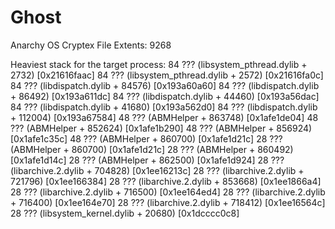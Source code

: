 # Ghost
Anarchy 
OS Cryptex File Extents: 9268

Heaviest stack for the target process:
  84  ??? (libsystem_pthread.dylib + 2732) [0x21616faac]
  84  ??? (libsystem_pthread.dylib + 2572) [0x21616fa0c]
  84  ??? (libdispatch.dylib + 84576) [0x193a60a60]
  84  ??? (libdispatch.dylib + 86492) [0x193a611dc]
  84  ??? (libdispatch.dylib + 44460) [0x193a56dac]
  84  ??? (libdispatch.dylib + 41680) [0x193a562d0]
  84  ??? (libdispatch.dylib + 112004) [0x193a67584]
  48  ??? (ABMHelper + 863748) [0x1afe1de04]
  48  ??? (ABMHelper + 852624) [0x1afe1b290]
  48  ??? (ABMHelper + 856924) [0x1afe1c35c]
  48  ??? (ABMHelper + 860700) [0x1afe1d21c]
  28  ??? (ABMHelper + 860700) [0x1afe1d21c]
  28  ??? (ABMHelper + 860492) [0x1afe1d14c]
  28  ??? (ABMHelper + 862500) [0x1afe1d924]
  28  ??? (libarchive.2.dylib + 704828) [0x1ee16213c]
  28  ??? (libarchive.2.dylib + 721796) [0x1ee166384]
  28  ??? (libarchive.2.dylib + 853668) [0x1ee1866a4]
  28  ??? (libarchive.2.dylib + 716500) [0x1ee164ed4]
  28  ??? (libarchive.2.dylib + 716400) [0x1ee164e70]
  28  ??? (libarchive.2.dylib + 718412) [0x1ee16564c]
  28  ??? (libsystem_kernel.dylib + 20680) [0x1dcccc0c8]
